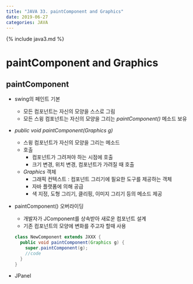 ```yaml
---
title: "JAVA 33. paintComponent and Graphics"
date: 2019-06-27
categories: JAVA
---
```


{% include java3.md %}

# paintComponent and Graphics

## paintComponent

* swing의 페인트 기본
  * 모든 컴포넌트는 자신의 모양을 스스로 그림
  * 모든 스윙 컴포넌트는 자신의 모양을 그리는 *paintComponent()* 메소드 보유
  
* *public void paintComponent(Graphics g)*
  * 스윙 컴포넌트가 자신의 모양을 그리는 메소드
  * 호출
    * 컴포넌트가 그려져야 하는 시점에 호출
    * 크기 변경, 위치 변경, 컴포넌트가 가려질 때 호출
  * *Graphics* 객체
    * 그래픽 컨텍스트 : 컴포넌트 그리기에 필요한 도구를 제공하는 객체
    * 자바 플랫폼에 의해 공급
    * 색 지정, 도형 그리기, 클리핑, 이미지 그리기 등의 메소드 제공
    
* paintComponent() 오버라이딩
  * 개발자가 JComponent를 상속받아 새로운 컴포넌트 설계
  * 기존 컴포넌트의 모양에 변화를 주고자 할때 사용
  
  ~~~java
  class NewComponent extends JXXX {
    public void paintComponent(Graphics g) {
      super.paintComponent(g);
      //code
    }
  }
  ~~~
  
* JPanel
  
















